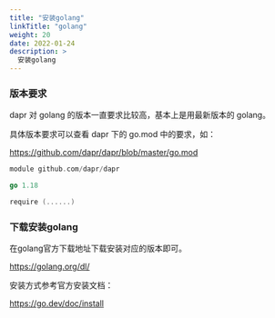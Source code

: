 ```yaml
---
title: "安装golang"
linkTitle: "golang"
weight: 20
date: 2022-01-24
description: >
  安装golang
---
```




### 版本要求

dapr 对 golang 的版本一直要求比较高，基本上是用最新版本的 golang。

具体版本要求可以查看 dapr 下的 go.mod 中的要求，如：

https://github.com/dapr/dapr/blob/master/go.mod

```go
module github.com/dapr/dapr

go 1.18

require (......)
```



### 下载安装golang

在golang官方下载地址下载安装对应的版本即可。

https://golang.org/dl/

安装方式参考官方安装文档：

https://go.dev/doc/install



